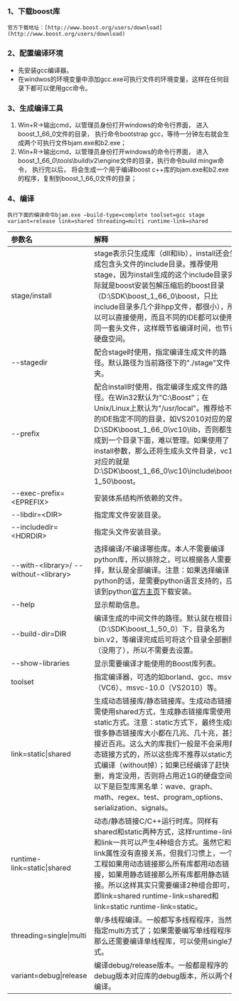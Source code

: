 ### 1、下载boost库

    官方下载地址：[http://www.boost.org/users/download](http://www.boost.org/users/download)

### 2、配置编译环境

* 先安装gcc编译器。
* 在windwos的环境变量中添加gcc.exe可执行文件的环境变量，这样在任何目录下都可以使用gcc命令。

### 3、生成编译工具

1. Win+R-&gt;输出cmd，以管理员身份打开windows的命令行界面， 进入boost\_1\_66\_0文件的目录， 执行命令bootstrap gcc，等待一分钟左右就会生成两个可执行文件bjam.exe和b2.exe；
2. Win+R-&gt;输出cmd，以管理员身份打开windows的命令行界面， 进入boost\_1\_66\_0\tools\build\v2\engine文件的目录，执行命令build mingw命令， 执行完以后， 将会生成一个用于编译boost c++库的bjam.exe和b2.exe的程序，复制到boost\_1\_66\_0文件的目录；

### 4、编译

    执行下面的编译命令bjam.exe –build-type=complete toolset=gcc stage variant=release link=shared threading=multi runtime-link=shared

| 参数名 | 解释 |
| :--- | :--- |
| stage/install | stage表示只生成库（dll和lib），install还会生成包含头文件的include目录。推荐使用stage，因为install生成的这个include目录实际就是boost安装包解压缩后的boost目录（D:\SDK\boost\_1\_66\_0\boost，只比include目录多几个非hpp文件，都很小），所以可以直接使用，而且不同的IDE都可以使用同一套头文件，这样既节省编译时间，也节省硬盘空间。 |
| --stagedir | 配合stage时使用，指定编译生成文件的路径。默认路径为当前路径下的"./stage"文件夹。 |
| --prefix | 配合install时使用，指定编译生成文件的路径。在Win32默认为"C:\Boost"；在Unix/Linux上默认为"/usr/local"。推荐给不同的IDE指定不同的目录，如VS2010对应的是D:\SDK\boost\_1\_66\_0\vc10\lib，否则都生成到一个目录下面，难以管理。如果使用了install参数，那么还将生成头文件目录，vc10对应的就是D:\SDK\boost\_1\_66\_0\vc10\include\boost-1\_50\boost。 |
| --exec-prefix=&lt;EPREFIX&gt; | 安装体系结构所依赖的文件。 |
| --libdir=&lt;DIR&gt; | 指定库文件安装目录。 |
| --includedir=&lt;HDRDIR&gt; | 指定头文件安装目录。 |
| --with-&lt;library&gt;/ --without-&lt;library&gt; | 选择编译/不编译哪些库。本人不需要编译python库，所以排除之，可以根据各人需要选择，默认是全部编译。注意：如果选择编译python的话，是需要python语言支持的，应该到python[官方主页](http://www.python.org)下载安装。 |
| --help | 显示帮助信息。 |
| --build-dir=DIR | 编译生成的中间文件的路径。默认就在根目录（D:\SDK\boost\_1\_50\_0）下，目录名为bin.v2，等编译完成后可将这个目录全部删除（没用了），所以不需要去设置。 |
| --show-libraries | 显示需要编译才能使用的Boost库列表。 |
| toolset | 指定编译器，可选的如borland、gcc、msvc（VC6）、msvc-10.0（VS2010）等。 |
| link=static\|shared | 生成动态链接库/静态链接库。生成动态链接库需使用shared方式，生成静态链接库需使用static方式。注意：static方式下，最终生成的很多静态链接库大小都在几兆、几十兆，甚至接近百兆。这么大的库我们一般是不会采用静态链接方式的，所以这些库不推荐以static方式编译（without掉）；如果已经编译了赶快删，肯定没用，否则将占用近1G的硬盘空间。以下是巨型库黑名单：wave、graph、math、regex、test、program\_options、serialization、signals。 |
| runtime-link=static\|shared | 动态/静态链接C/C++运行时库。同样有shared和static两种方式，这样runtime-link和link一共可以产生4种组合方式。虽然它和link属性没有直接关系，但我们习惯上，一个工程如果用动态链接那么所有库都用动态链接，如果用静态链接那么所有库都用静态链接。所以这样其实只需要编译2种组合即可，即link=shared runtime-link=shared和link=static runtime-link=static。 |
| threading=single\|multi | 单/多线程编译。一般都写多线程程序，当然要指定multi方式了；如果需要编写单线程程序，那么还需要编译单线程库，可以使用single方式。 |
| variant=debug\|release | 编译debug/release版本。一般都是程序的debug版本对应库的debug版本，所以两个都编译。 |



